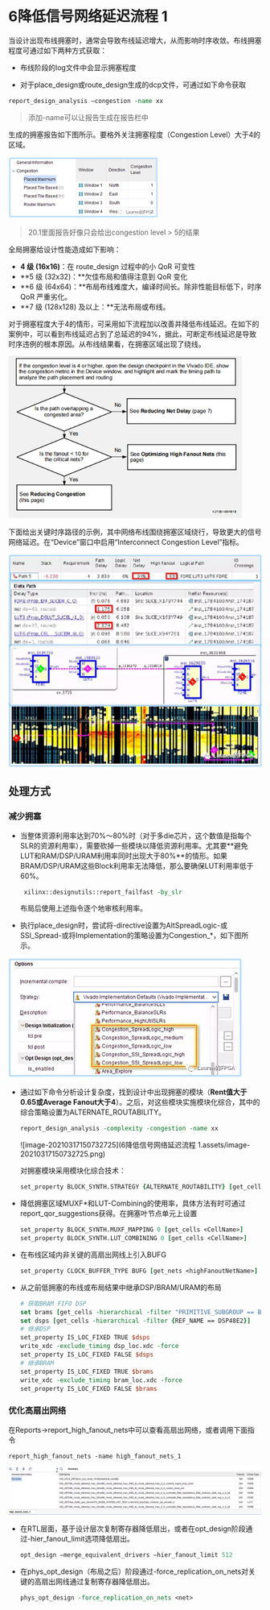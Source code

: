 # 6降低信号网络延迟流程 1

当设计出现布线拥塞时，通常会导致布线延迟增大，从而影响时序收敛。布线拥塞程度可通过如下两种方式获取：

- 布线阶段的log文件中会显示拥塞程度

- 对于place_design或route_design生成的dcp文件，可通过如下命令获取

```tcl
report_design_analysis –congestion -name xx
```

> 添加-name可以让报告生成在报告栏中

生成的拥塞报告如下图所示。要格外关注拥塞程度（Congestion Level）大于4的区域。

<img src="6降低信号网络延迟流程 1.assets/image-20210317111905387.png" alt="image-20210317111905387" style="zoom:80%;" />

> 20.1里面报告好像只会给出congestion level > 5的结果

全局拥塞给设计性能造成如下影响：

- **4 级 (16x16)**：在 route_design 过程中的小 QoR 可变性
- **5 级 (32x32)：**欠佳布局和值得注意到 QoR 变化
- **6 级 (64x64)：**布局布线难度大，编译时间长。除非性能目标低下，时序QoR 严重劣化。
- **7 级 (128x128) 及以上：**无法布局或布线。

对于拥塞程度大于4的情形，可采用如下流程加以改善并降低布线延迟。在如下的案例中，可以看到布线延迟占到了总延迟的94%，据此，可断定布线延迟是导致时序违例的根本原因。从布线结果看，在拥塞区域出现了绕线。

<img src="6降低信号网络延迟流程 1.assets/image-20210317112056995.png" alt="image-20210317112056995" style="zoom:80%;" />

下面给出关键时序路径的示例，其中网络布线围绕拥塞区域绕行，导致更大的信号网络延迟。在“Device”窗口中启用“Interconnect Congestion Level”指标。

<img src="6降低信号网络延迟流程 1.assets/image-20210317112325866.png" alt="image-20210317112325866" style="zoom: 50%;" />

## 处理方式

### 减少拥塞

- 当整体资源利用率达到70%～80%时（对于多die芯片，这个数值是指每个SLR的资源利用率），需要砍掉一些模块以降低资源利用率。尤其要**避免LUT和RAM/DSP/URAM利用率同时出现大于80%**的情形。如果BRAM/DSP/URAM这些Block利用率无法降低，那么要确保LUT利用率低于60%。

  ```tcl
   xilinx::designutils::report_failfast -by_slr
  ```

  布局后使用上述指令逐个地审核利用率。

- 执行place_design时，尝试将-directive设置为AltSpreadLogic-或SSI_Spread-或将Implementation的策略设置为Congestion_*，如下图所示。

<img src="6降低信号网络延迟流程 1.assets/image-20210317145024806.png" alt="image-20210317145024806" style="zoom: 50%;" />

- 通过如下命令分析设计复杂度，找到设计中出现拥塞的模块（**Rent值大于0.65或Average Fanout大于4**）。之后，对这些模块实施模块化综合，其中的综合策略设置为ALTERNATE_ROUTABILITY。

  ```tcl
  report_design_analysis -complexity -congestion -name xx
  ```

  ![image-20210317150732725](6降低信号网络延迟流程 1.assets/image-20210317150732725.png)

  对拥塞模块采用模块化综合技术：

  ```tcl
  set_property BLOCK_SYNTH.STRATEGY {ALTERNATE_ROUTABILITY} [get_cells <congestedHierCellName>]
  ```

- 降低拥塞区域MUXF*和LUT-Combining的使用率，具体方法有时可通过report_qor_suggestions获得。在拥塞叶节点单元上设置

  ```tcl
  set_property BLOCK_SYNTH.MUXF_MAPPING 0 [get_cells <CellName>]
  set_property BLOCK_SYNTH.LUT_COMBINING 0 [get_cells <CellName>]
  ```

- 在布线区域内非关键的高扇出网线上引入BUFG

  ```tcl
  set_property CLOCK_BUFFER_TYPE BUFG [get_nets <highFanoutNetName>]
  ```

- 从之前低拥塞的布线或布局结果中继承DSP/BRAM/URAM的布局

  ```tcl
  # 获取BRAM FIFO DSP
  set brams [get_cells -hierarchical -filter "PRIMITIVE_SUBGROUP == BRAM || PRIMITIVE_SUBGROUP == FIFO"]
  set dsps [get_cells -hierarchical -filter {REF_NAME == DSP48E2}]
  # 继承DSP
  set_property IS_LOC_FIXED TRUE $dsps
  write_xdc -exclude_timing dsp_loc.xdc -force
  set_property IS_LOC_FIXED FALSE $dsps
  # 继承BRAM
  set_property IS_LOC_FIXED TRUE $brams
  write_xdc -exclude_timing bram_loc.xdc -force
  set_property IS_LOC_FIXED FALSE $brams
  ```

### 优化高扇出网络

在Reports->report_high_fanout_nets中可以查看高扇出网络，或者调用下面指令	

```
report_high_fanout_nets -name high_fanout_nets_1
```

<img src="6降低信号网络延迟流程 1.assets/image-20210317154422609.png" alt="image-20210317154422609" style="zoom: 50%;" />

- 在RTL层面，基于设计层次复制寄存器降低扇出，或者在opt_design阶段通过-hier_fanout_limit选项降低扇出。

  ```tcl
  opt_design –merge_equivalent_drivers –hier_fanout_limit 512
  ```

- 在phys_opt_design（布局之后）阶段通过-force_replication_on_nets对关键的高扇出网线通过复制寄存器降低扇出。

  ```tcl
  phys_opt_design -force_replication_on_nets <net>
  ```

  